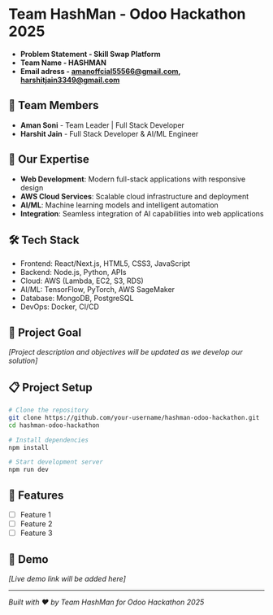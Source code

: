 # Team HashMan - Odoo Hackathon 2025

- **Problem Statement - Skill Swap Platform**
- **Team Name - HASHMAN**
- **Email adress - amanoffcial55566@gmail.com, harshitjain3349@gmail.com**

## 👥 Team Members
- **Aman Soni** - Team Leader | Full Stack Developer 
- **Harshit Jain** - Full Stack Developer & AI/ML Engineer

## 🚀 Our Expertise
- **Web Development**: Modern full-stack applications with responsive design
- **AWS Cloud Services**: Scalable cloud infrastructure and deployment
- **AI/ML**: Machine learning models and intelligent automation
- **Integration**: Seamless integration of AI capabilities into web applications

## 🛠️ Tech Stack
- Frontend: React/Next.js, HTML5, CSS3, JavaScript
- Backend: Node.js, Python, APIs
- Cloud: AWS (Lambda, EC2, S3, RDS)
- AI/ML: TensorFlow, PyTorch, AWS SageMaker
- Database: MongoDB, PostgreSQL
- DevOps: Docker, CI/CD

## 🎯 Project Goal
*[Project description and objectives will be updated as we develop our solution]*

## 📋 Project Setup
```bash
# Clone the repository
git clone https://github.com/your-username/hashman-odoo-hackathon.git
cd hashman-odoo-hackathon

# Install dependencies
npm install

# Start development server
npm run dev
```

## 🌟 Features
- [ ] Feature 1
- [ ] Feature 2
- [ ] Feature 3

## 📱 Demo
*[Live demo link will be added here]*

---
*Built with ❤️ by Team HashMan for Odoo Hackathon 2025*
